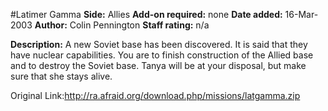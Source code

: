 #Latimer Gamma
**Side:** Allies
**Add-on required:** none
**Date added:** 16-Mar-2003
**Author:** Colin Pennington
**Staff rating:** n/a

**Description:** A new Soviet base has been discovered. It is said that they have nuclear capabilities. You are to finish construction of the Allied base and to destroy the Soviet base. Tanya will be at your disposal, but make sure that she stays alive.

Original Link:http://ra.afraid.org/download.php/missions/latgamma.zip
